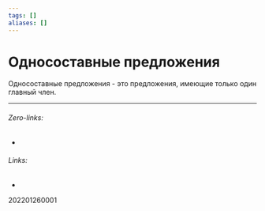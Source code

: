 ```yaml
---
tags: []
aliases: []
---
```

# Односоставные предложения
Односоставные предложения - это предложения, имеющие только один главный член.
___
###### Zero-links:
-
###### Links:
-

202201260001